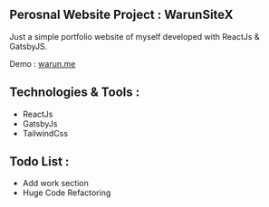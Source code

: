 ## Perosnal Website Project : WarunSiteX

Just a simple portfolio website of myself developed with ReactJs & GatsbyJS.

Demo : [warun.me](https://warun.me)

## Technologies & Tools :

- ReactJs
- GatsbyJs
- TailwindCss

## Todo List :

- Add work section
- Huge Code Refactoring
